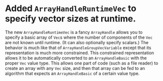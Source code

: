 # Added `ArrayHandleRuntimeVec` to specify vector sizes at runtime.

The new `ArrayHandleRuntimeVec` is a fancy `ArrayHandle` allows you to
specify a basic array of `Vec`s where the number of components of the `Vec`
are not known until runtime. (It can also optionally specify scalars.) The
behavior is much like that of `ArrayHandleGroupVecVariable` except that its
representation is much more constrained. This constrained representation
allows it to be automatically converted to an `ArrayHandleBasic` with the
proper `Vec` value type. This allows one part of code (such as a file
reader) to create an array with any `Vec` size, and then that array can be
fed to an algorithm that expects an `ArrayHandleBasic` of a certain value
type.
